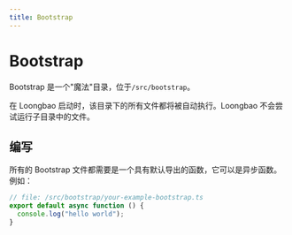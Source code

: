 ```yaml
---
title: Bootstrap
---
```


# Bootstrap

Bootstrap 是一个"魔法"目录，位于`/src/bootstrap`。

在 Loongbao 启动时，该目录下的所有文件都将被自动执行。Loongbao 不会尝试运行子目录中的文件。

## 编写

所有的 Bootstrap 文件都需要是一个具有默认导出的函数，它可以是异步函数。例如：

```ts
// file: /src/bootstrap/your-example-bootstrap.ts
export default async function () {
  console.log("hello world");
}
```
